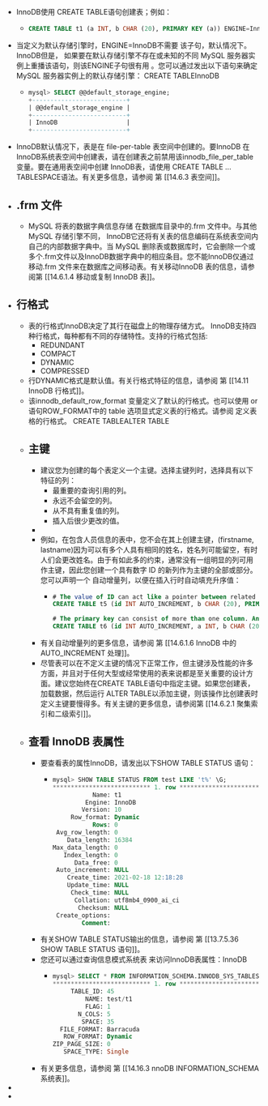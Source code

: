 - InnoDB使用 CREATE TABLE语句创建表；例如：
	- ```sql
	  CREATE TABLE t1 (a INT, b CHAR (20), PRIMARY KEY (a)) ENGINE=InnoDB;
	  ```
- 当定义为默认存储引擎时，ENGINE=InnoDB不需要 该子句，默认情况下。InnoDB但是， 如果要在默认存储引擎不存在或未知的不同 MySQL 服务器实例上重播该语句，则该ENGINE子句很有用 。您可以通过发出以下语句来确定 MySQL 服务器实例上的默认存储引擎： CREATE TABLEInnoDB
	- ```sql
	  mysql> SELECT @@default_storage_engine;
	  +--------------------------+
	  | @@default_storage_engine |
	  +--------------------------+
	  | InnoDB                   |
	  +--------------------------+
	  ```
- InnoDB默认情况下，表是在 file-per-table 表空间中创建的。要InnoDB 在InnoDB系统表空间中创建表，请在创建表之前禁用该innodb_file_per_table 变量。要在通用表空间中创建 InnoDB表，请使用 CREATE TABLE ... TABLESPACE语法。有关更多信息，请参阅 第 [[14.6.3  表空间]]。
- ## .frm 文件
	- MySQL 将表的数据字典信息存储 在数据库目录中的.frm 文件中。与其他 MySQL 存储引擎不同， InnoDB它还将有关表的信息编码在系统表空间内自己的内部数据字典中。当 MySQL 删除表或数据库时，它会删除一个或多个.frm文件以及InnoDB数据字典中的相应条目。您不能InnoDB仅通过移动.frm 文件来在数据库之间移动表。有关移动InnoDB 表的信息，请参阅第 [[14.6.1.4  移动或复制 InnoDB 表]]。
- ## 行格式
	- 表的行格式InnoDB决定了其行在磁盘上的物理存储方式。 InnoDB支持四种行格式，每种都有不同的存储特性。支持的行格式包括:
		- REDUNDANT
		- COMPACT
		- DYNAMIC
		- COMPRESSED
	- 行DYNAMIC格式是默认值。有关行格式特征的信息，请参阅 第 [[14.11 InnoDB 行格式]]。
	- 该innodb_default_row_format 变量定义了默认的行格式。也可以使用 or语句ROW_FORMAT中的 table 选项显式定义表的行格式。请参阅 定义表格的行格式。 CREATE TABLEALTER TABLE
	- ## 主键
		- 建议您为创建的每个表定义一个主键。选择主键列时，选择具有以下特征的列：
			- 最重要的查询引用的列。
			- 永远不会留空的列。
			- 从不具有重复值的列。
			- 插入后很少更改的值。
		-
		- 例如，在包含人员信息的表中，您不会在其上创建主键，(firstname, lastname)因为可以有多个人具有相同的姓名，姓名列可能留空，有时人们会更改姓名。由于有如此多的约束，通常没有一组明显的列可用作主键，因此您创建一个具有数字 ID 的新列作为主键的全部或部分。您可以声明一个 自动增量列，以便在插入行时自动填充升序值：
			- ```sql
			  # The value of ID can act like a pointer between related items in different tables.
			  CREATE TABLE t5 (id INT AUTO_INCREMENT, b CHAR (20), PRIMARY KEY (id));
			  
			  # The primary key can consist of more than one column. Any autoinc column must come first.
			  CREATE TABLE t6 (id INT AUTO_INCREMENT, a INT, b CHAR (20), PRIMARY KEY (id,a));
			  ```
		- 有关自动增量列的更多信息，请参阅 第 [[14.6.1.6  InnoDB 中的 AUTO_INCREMENT 处理]]。
		- 尽管表可以在不定义主键的情况下正常工作，但主键涉及性能的许多方面，并且对于任何大型或经常使用的表来说都是至关重要的设计方面。建议您始终在CREATE TABLE语句中指定主键。如果您创建表，加载数据，然后运行 ALTER TABLE以添加主键，则该操作比创建表时定义主键要慢得多。有关主键的更多信息，请参阅第 [[14.6.2.1  聚集索引和二级索引]]。
	- ## 查看 InnoDB 表属性
		- 要查看表的属性InnoDB，请发出以下SHOW TABLE STATUS 语句：
			- ```sql
			  mysql> SHOW TABLE STATUS FROM test LIKE 't%' \G;
			  *************************** 1. row ***************************
			             Name: t1
			           Engine: InnoDB
			          Version: 10
			       Row_format: Dynamic
			             Rows: 0
			   Avg_row_length: 0
			      Data_length: 16384
			  Max_data_length: 0
			     Index_length: 0
			        Data_free: 0
			   Auto_increment: NULL
			      Create_time: 2021-02-18 12:18:28
			      Update_time: NULL
			       Check_time: NULL
			        Collation: utf8mb4_0900_ai_ci
			         Checksum: NULL
			   Create_options: 
			          Comment:
			  ```
		- 有关SHOW TABLE STATUS输出的信息，请参阅 第 [[13.7.5.36 SHOW TABLE STATUS 语句]]。
		- 您还可以通过查询信息模式系统表 来访问InnoDB表属性：InnoDB
			- ```sql
			  mysql> SELECT * FROM INFORMATION_SCHEMA.INNODB_SYS_TABLES WHERE NAME='test/t1' \G
			  *************************** 1. row ***************************
			       TABLE_ID: 45
			           NAME: test/t1
			           FLAG: 1
			         N_COLS: 5
			          SPACE: 35
			    FILE_FORMAT: Barracuda
			     ROW_FORMAT: Dynamic
			  ZIP_PAGE_SIZE: 0
			     SPACE_TYPE: Single
			  ```
		- 有关更多信息，请参阅 第 [[14.16.3 nnoDB INFORMATION_SCHEMA 系统表]]。
-
-